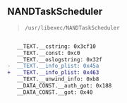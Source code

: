 ## NANDTaskScheduler

> `/usr/libexec/NANDTaskScheduler`

```diff

   __TEXT.__cstring: 0x3cf10
   __TEXT.__const: 0xc0
   __TEXT.__oslogstring: 0x32f
-  __TEXT.__info_plist: 0x45a
+  __TEXT.__info_plist: 0x463
   __TEXT.__unwind_info: 0xb8
   __DATA_CONST.__auth_got: 0x188
   __DATA_CONST.__got: 0x40

```
